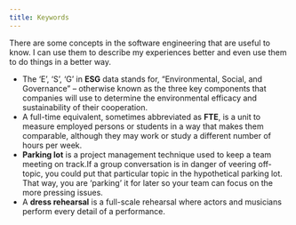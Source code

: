 ```yaml
---
title: Keywords
---
```


There are some concepts in the software engineering that are useful to know. I can use them to describe my experiences
better and even use them to do things in a better way.

-   The ‘E’, ‘S’, ‘G’ in **ESG** data stands for, “Environmental, Social, and Governance” – otherwise known as the three key components that companies will use to determine the environmental efficacy and sustainability of their cooperation.
-   A full-time equivalent, sometimes abbreviated as **FTE**, is a unit to measure employed persons or students in a way that makes them comparable, although they may work or study a different number of hours per week.
-   **Parking lot** is a project management technique used to keep a team meeting on track.If a group conversation is in danger of veering off-topic, you could put that particular topic in the
    hypothetical parking lot. That way, you are ‘parking’ it for later so your team can focus on the more pressing issues.
-   A **dress rehearsal** is a full-scale rehearsal where actors and musicians perform every detail of a performance.
